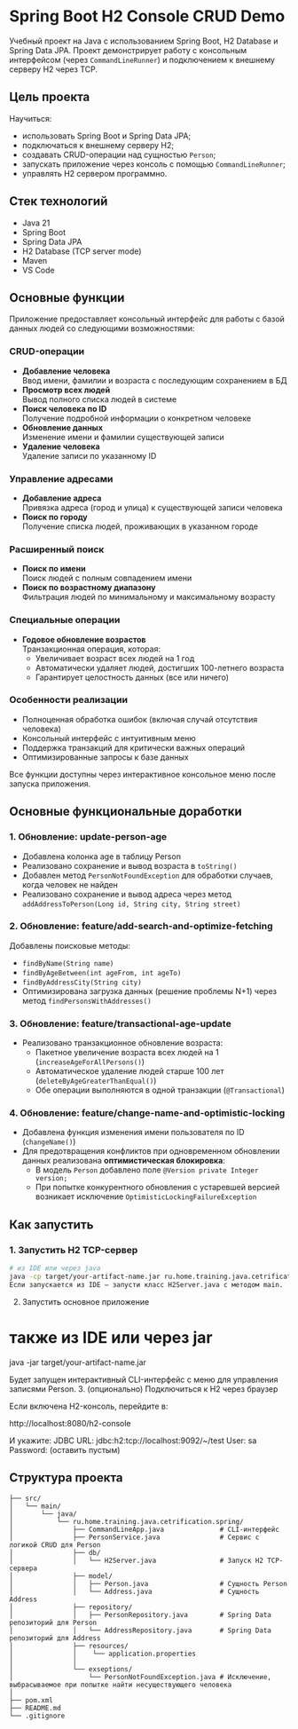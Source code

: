 # Spring Boot H2 Console CRUD Demo

Учебный проект на Java с использованием Spring Boot, H2 Database и Spring Data JPA. 
Проект демонстрирует работу с консольным интерфейсом (через `CommandLineRunner`) и подключением к внешнему серверу H2 через TCP.

## Цель проекта

Научиться:

- использовать Spring Boot и Spring Data JPA;
- подключаться к внешнему серверу H2;
- создавать CRUD-операции над сущностью `Person`;
- запускать приложение через консоль с помощью `CommandLineRunner`;
- управлять H2 сервером программно.

## Стек технологий

- Java 21  
- Spring Boot  
- Spring Data JPA  
- H2 Database (TCP server mode)  
- Maven  
- VS Code

## Основные функции

Приложение предоставляет консольный интерфейс для работы с базой данных людей со следующими возможностями:

### CRUD-операции
- **Добавление человека**  
  Ввод имени, фамилии и возраста с последующим сохранением в БД
- **Просмотр всех людей**  
  Вывод полного списка людей в системе
- **Поиск человека по ID**  
  Получение подробной информации о конкретном человеке
- **Обновление данных**  
  Изменение имени и фамилии существующей записи
- **Удаление человека**  
  Удаление записи по указанному ID

### Управление адресами
- **Добавление адреса**  
  Привязка адреса (город и улица) к существующей записи человека
- **Поиск по городу**  
  Получение списка людей, проживающих в указанном городе

### Расширенный поиск
- **Поиск по имени**  
  Поиск людей с полным совпадением имени
- **Поиск по возрастному диапазону**  
  Фильтрация людей по минимальному и максимальному возрасту

### Специальные операции
- **Годовое обновление возрастов**  
  Транзакционная операция, которая:
  - Увеличивает возраст всех людей на 1 год
  - Автоматически удаляет людей, достигших 100-летнего возраста
  - Гарантирует целостность данных (все или ничего)

### Особенности реализации
- Полноценная обработка ошибок (включая случай отсутствия человека)
- Консольный интерфейс с интуитивным меню
- Поддержка транзакций для критически важных операций
- Оптимизированные запросы к базе данных

Все функции доступны через интерактивное консольное меню после запуска приложения.

## Основные функциональные доработки

### 1. Обновление: update-person-age
- Добавлена колонка age в таблицу Person
- Реализовано сохранение и вывод возраста в `toString()`
- Добавлен метод `PersonNotFoundException` для обработки случаев, когда человек не найден
- Реализовано сохранение и вывод адреса через метод `addAddressToPerson(Long id, String city, String street)`

### 2. Обновление: feature/add-search-and-optimize-fetching
Добавлены поисковые методы:
- `findByName(String name)`
- `findByAgeBetween(int ageFrom, int ageTo)`
- `findByAddressCity(String city)`
- Оптимизирована загрузка данных (решение проблемы N+1) через метод `findPersonsWithAddresses()`

### 3. Обновление: feature/transactional-age-update
- Реализовано транзакционное обновление возраста:
  - Пакетное увеличение возраста всех людей на 1 (`increaseAgeForAllPersons()`)
  - Автоматическое удаление людей старше 100 лет (`deleteByAgeGreaterThanEqual()`)
  - Обе операции выполняются в одной транзакции (`@Transactional`)

### 4. Обновление: feature/change-name-and-optimistic-locking
- Добавлена функция изменения имени пользователя по ID (`changeName()`)
- Для предотвращения конфликтов при одновременном обновлении данных реализована **оптимистическая блокировка**:
  - В модель `Person` добавлено поле `@Version private Integer version;`
  - При попытке конкурентного обновления с устаревшей версией возникает исключение `OptimisticLockingFailureException`


## Как запустить

### 1. Запустить H2 TCP-сервер

```bash
# из IDE или через java
java -cp target/your-artifact-name.jar ru.home.training.java.cetrification.spring.db.H2Server
Если запускается из IDE — запусти класс H2Server.java с методом main.
```
2. Запустить основное приложение

# также из IDE или через jar
java -jar target/your-artifact-name.jar

Будет запущен интерактивный CLI-интерфейс с меню для управления записями Person.
3. (опционально) Подключиться к H2 через браузер

Если включена H2-консоль, перейдите в:

http://localhost:8080/h2-console

И укажите:
    JDBC URL: jdbc:h2:tcp://localhost:9092/~/test
    User: sa
    Password: (оставить пустым)

## Структура проекта
```
├── src/
│   └── main/
│       └── java/
│           └── ru.home.training.java.cetrification.spring/
│               ├── CommandLineApp.java              # CLI-интерфейс
│               ├── PersonService.java               # Сервис с логикой CRUD для Person
│               ├── db/
│               │   └── H2Server.java                # Запуск H2 TCP-сервера
│               ├── model/
│               │   ├── Person.java                  # Сущность Person
│               │   └── Address.java                 # Сущность Address
│               ├── repository/
│               │   ├── PersonRepository.java        # Spring Data репозиторий для Person
│               │   └── AddressRepository.java       # Spring Data репозиторий для Address
│               ├── resources/
│               │    └── application.properties
│				│
│               └── exseptions/
│                   └── PersonNotFoundException.java # Исключение, выбрасываемое при попытке найти несуществующего человека
│
├── pom.xml
├── README.md
└── .gitignore

```